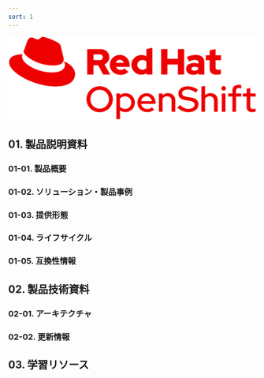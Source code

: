 ```yaml
---
sort: 1
---
```


<img src="images/Logo-Red_Hat-OpenShift-A-Red-RGB.png" alt="OpenShift">

## 01. 製品説明資料

### 01-01. 製品概要

### 01-02. ソリューション・製品事例

### 01-03. 提供形態

### 01-04. ライフサイクル

### 01-05. 互換性情報

## 02. 製品技術資料

### 02-01. アーキテクチャ

### 02-02. 更新情報

## 03. 学習リソース
